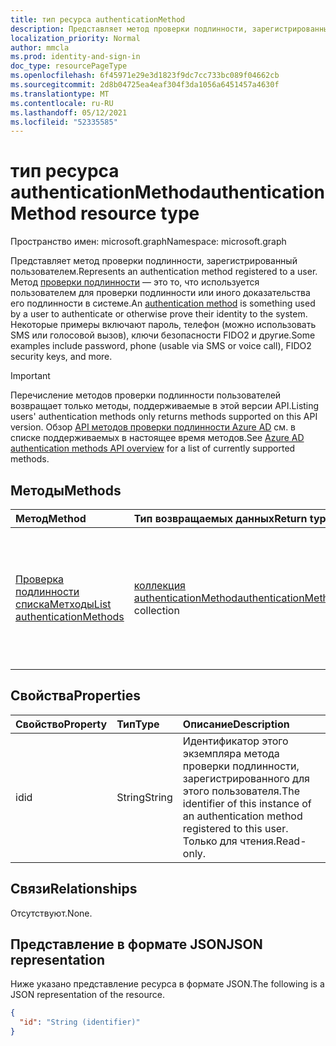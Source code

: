 ```yaml
---
title: тип ресурса authenticationMethod
description: Представляет метод проверки подлинности, зарегистрированный пользователем.
localization_priority: Normal
author: mmcla
ms.prod: identity-and-sign-in
doc_type: resourcePageType
ms.openlocfilehash: 6f45971e29e3d1823f9dc7cc733bc089f04662cb
ms.sourcegitcommit: 2d8b04725ea4eaf304f3da1056a6451457a4630f
ms.translationtype: MT
ms.contentlocale: ru-RU
ms.lasthandoff: 05/12/2021
ms.locfileid: "52335585"
---
```

# <a name="authenticationmethod-resource-type"></a><span data-ttu-id="1e519-103">тип ресурса authenticationMethod</span><span class="sxs-lookup"><span data-stu-id="1e519-103">authenticationMethod resource type</span></span>

<span data-ttu-id="1e519-104">Пространство имен: microsoft.graph</span><span class="sxs-lookup"><span data-stu-id="1e519-104">Namespace: microsoft.graph</span></span>

<span data-ttu-id="1e519-105">Представляет метод проверки подлинности, зарегистрированный пользователем.</span><span class="sxs-lookup"><span data-stu-id="1e519-105">Represents an authentication method registered to a user.</span></span> <span data-ttu-id="1e519-106">Метод [проверки подлинности](/azure/active-directory/authentication/concept-authentication-methods) — это то, что используется пользователем для проверки подлинности или иного доказательства его подлинности в системе.</span><span class="sxs-lookup"><span data-stu-id="1e519-106">An [authentication method](/azure/active-directory/authentication/concept-authentication-methods) is something used by a user to authenticate or otherwise prove their identity to the system.</span></span> <span data-ttu-id="1e519-107">Некоторые примеры включают пароль, телефон (можно использовать SMS или голосовой вызов), ключи безопасности FIDO2 и другие.</span><span class="sxs-lookup"><span data-stu-id="1e519-107">Some examples include password, phone (usable via SMS or voice call), FIDO2 security keys, and more.</span></span>

> [!IMPORTANT]
> <span data-ttu-id="1e519-108">Перечисление методов проверки подлинности пользователей возвращает только методы, поддерживаемые в этой версии API.</span><span class="sxs-lookup"><span data-stu-id="1e519-108">Listing users' authentication methods only returns methods supported on this API version.</span></span> <span data-ttu-id="1e519-109">Обзор [API методов проверки подлинности Azure AD](authenticationmethods-overview.md) см. в списке поддерживаемых в настоящее время методов.</span><span class="sxs-lookup"><span data-stu-id="1e519-109">See [Azure AD authentication methods API overview](authenticationmethods-overview.md) for a list of currently supported methods.</span></span>

## <a name="methods"></a><span data-ttu-id="1e519-110">Методы</span><span class="sxs-lookup"><span data-stu-id="1e519-110">Methods</span></span>

| <span data-ttu-id="1e519-111">Метод</span><span class="sxs-lookup"><span data-stu-id="1e519-111">Method</span></span>       | <span data-ttu-id="1e519-112">Тип возвращаемых данных</span><span class="sxs-lookup"><span data-stu-id="1e519-112">Return type</span></span> | <span data-ttu-id="1e519-113">Описание</span><span class="sxs-lookup"><span data-stu-id="1e519-113">Description</span></span> |
|:-------------|:------------|:------------|
| [<span data-ttu-id="1e519-114">Проверка подлинности спискаМетходы</span><span class="sxs-lookup"><span data-stu-id="1e519-114">List authenticationMethods</span></span>](../api/authentication-list-methods.md) | <span data-ttu-id="1e519-115">[коллекция authenticationMethod](authenticationmethod.md)</span><span class="sxs-lookup"><span data-stu-id="1e519-115">[authenticationMethod](authenticationmethod.md) collection</span></span> | <span data-ttu-id="1e519-116">Ознакомьтесь с свойствами и отношениями всех объектов проверки подлинности **пользователяMethod.**</span><span class="sxs-lookup"><span data-stu-id="1e519-116">Read the properties and relationships of all of a user's **authenticationMethod** objects.</span></span> |

## <a name="properties"></a><span data-ttu-id="1e519-117">Свойства</span><span class="sxs-lookup"><span data-stu-id="1e519-117">Properties</span></span>

| <span data-ttu-id="1e519-118">Свойство</span><span class="sxs-lookup"><span data-stu-id="1e519-118">Property</span></span>     | <span data-ttu-id="1e519-119">Тип</span><span class="sxs-lookup"><span data-stu-id="1e519-119">Type</span></span>        | <span data-ttu-id="1e519-120">Описание</span><span class="sxs-lookup"><span data-stu-id="1e519-120">Description</span></span> |
|:-------------|:------------|:------------|
|<span data-ttu-id="1e519-121">id</span><span class="sxs-lookup"><span data-stu-id="1e519-121">id</span></span>|<span data-ttu-id="1e519-122">String</span><span class="sxs-lookup"><span data-stu-id="1e519-122">String</span></span>| <span data-ttu-id="1e519-123">Идентификатор этого экземпляра метода проверки подлинности, зарегистрированного для этого пользователя.</span><span class="sxs-lookup"><span data-stu-id="1e519-123">The identifier of this instance of an authentication method registered to this user.</span></span> <span data-ttu-id="1e519-124">Только для чтения.</span><span class="sxs-lookup"><span data-stu-id="1e519-124">Read-only.</span></span> |

## <a name="relationships"></a><span data-ttu-id="1e519-125">Связи</span><span class="sxs-lookup"><span data-stu-id="1e519-125">Relationships</span></span>

<span data-ttu-id="1e519-126">Отсутствуют.</span><span class="sxs-lookup"><span data-stu-id="1e519-126">None.</span></span>

## <a name="json-representation"></a><span data-ttu-id="1e519-127">Представление в формате JSON</span><span class="sxs-lookup"><span data-stu-id="1e519-127">JSON representation</span></span>

<span data-ttu-id="1e519-128">Ниже указано представление ресурса в формате JSON.</span><span class="sxs-lookup"><span data-stu-id="1e519-128">The following is a JSON representation of the resource.</span></span>

<!-- {
  "blockType": "resource",
  "optionalProperties": [

  ],
  "@odata.type": "microsoft.graph.authenticationMethod",
  "keyProperty": "id"
}-->

```json
{
  "id": "String (identifier)"
}
```

<!-- uuid: 16cd6b66-4b1a-43a1-adaf-3a886856ed98
2019-02-04 14:57:30 UTC -->
<!-- {
  "type": "#page.annotation",
  "description": "authenticationMethod resource",
  "keywords": "",
  "section": "documentation",
  "tocPath": ""
}-->